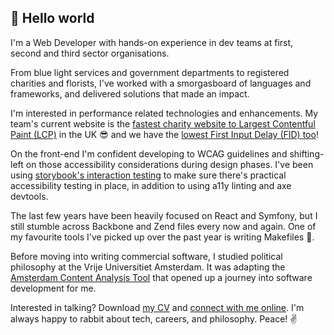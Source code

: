## 👋 Hello world

I'm a Web Developer with hands-on experience in dev teams at first, second and third sector organisations.

From blue light services and government departments to registered charities and florists, I've worked with a smorgasboard of languages and frameworks, and delivered solutions that made an impact.

I'm interested in performance related technologies and enhancements. My team's current website is the [fastest charity website to Largest Contentful Paint (LCP)](https://github.com/devmegan/portfolio/blob/main/src/assets/doc/salience-report.pdf?raw=true) in the UK 😎 and we have the [lowest First Input Delay (FID) too](https://github.com/devmegan/portfolio/blob/main/src/assets/doc/salience-report.pdf?raw=true)!

On the front-end I'm confident developing to WCAG guidelines and shifting-left on those accessibility considerations during design phases. I've been using [storybook's interaction testing](https://storybook.js.org/docs/react/writing-tests/interaction-testing) to make sure there's practical accessibility testing in place, in addition to using a11y linting and axe devtools.

The last few years have been heavily focused on React and Symfony, but I still stumble across Backbone and Zend files every now and again. One of my favourite tools I've picked up over the past year is writing Makefiles 🧙.

Before moving into writing commercial software, I studied political philosophy at the Vrije Universitiet Amsterdam. It was adapting the [Amsterdam Content Analysis Tool](https://github.com/amcat) that opened up a journey into software development for me.

Interested in talking? Download [my CV](https://github.com/devmegan/portfolio/blob/main/src/assets/doc/megan-molloy-cv.pdf?raw=true) and [connect with me online](https://www.linkedin.com/in/devmegan/). I'm always happy to rabbit about tech, careers, and philosophy. Peace! ✌️